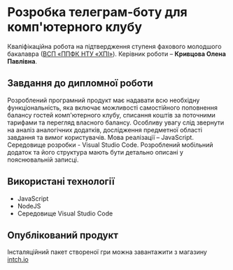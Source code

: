 # Розробка телеграм-боту для комп'ютерного клубу

Кваліфікаційна робота на підтвердження ступеня фахового молодшого бакалавра ([ВСП «ППФК НТУ «ХПІ»](http://polytechnic.poltava.ua)). 
Керівник роботи – **Кривцова Олена Павлівна**.

## Завдання до дипломної роботи

Розроблений програмний продукт має надавати всю необхідну функціональність, яка включає можливості самостійного поповнення балансу гостей комп'ютерного клубу, списання коштів за поточними тарифами та перегляд власного балансу. Особливу увагу слід звернути на аналіз аналогічних додатків, дослідження предметної області завдання та вимог користувачів.  Мова реалізації – JavaScript. Середовище розробки - Visual Studio Code. Розроблений мобільний додаток та його структура мають бути детально описані у пояснювальній записці.

## Використані технології

* JavaScript
* NodeJS
* Середовище Visual Studio Code

## Опублікований продукт
Інсталяційний пакет створеної гри можна завантажити з магазину [intch.io](http://itch.io)
